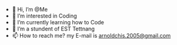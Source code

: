 - 👋 Hi, I’m @Me
- 👀 I’m interested in Coding
- 🌱 I’m currently learning how to Code
- 💞️ I’m a stundent of EST Tettnang
- 📫 How to reach me? my E-mail is arnoldchis.2005@gmail.com

<!---
Mineix/Mineix is a ✨ special ✨ repository because its `README.md` (this file) appears on your GitHub profile.
You can click the Preview link to take a look at your changes.
--->
